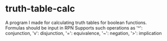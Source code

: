 # truth-table-calc 
A program I made for calculating truth tables for boolean functions. 
Formulas should be input in RPN 
Supports such operations as 
    '^': conjunction,
    'v': disjunction,
    '=': equivalence, 
    '~': negation, 
    '>': implication
